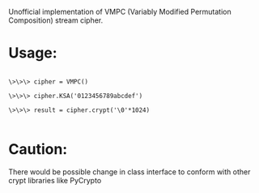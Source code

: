 Unofficial implementation of VMPC (Variably Modified Permutation Composition) stream cipher.

Usage:
=======================

<code>
\>\>\> cipher = VMPC()<br>
\>\>\> cipher.KSA('0123456789abcdef')<br>
\>\>\> result = cipher.crypt('\0'*1024)<br>
</code>

Caution:
=======================

There would be possible change in class interface to conform with other crypt libraries like PyCrypto